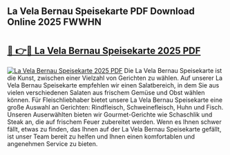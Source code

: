 ## La Vela Bernau Speisekarte PDF Download Online 2025 FWWHN

# <h2><a href="http://gc9atb.nevu.top/?p=La+Vela+Bernau+Speisekarte">🔗 👉🔴 La Vela Bernau Speisekarte 2025 PDF</a></h2>

[![La Vela Bernau Speisekarte 2025 PDF](https://i.imgur.com/dBaPXMq.png)](http://gc9atb.nevu.top/?p=La+Vela+Bernau+Speisekarte)
Die La Vela Bernau Speisekarte ist die Kunst, zwischen einer Vielzahl von Gerichten zu wählen. Auf unserer La Vela Bernau Speisekarte empfehlen wir einen Salatbereich, in dem Sie aus vielen verschiedenen Salaten aus frischem Gemüse und Obst wählen können. Für Fleischliebhaber bietet unsere La Vela Bernau Speisekarte eine große Auswahl an Gerichten: Rindfleisch, Schweinefleisch, Huhn und Fisch. Unseren Auserwählten bieten wir Gourmet-Gerichte wie Schaschlik und Steak an, die auf frischem Feuer zubereitet werden. Wenn es Ihnen schwer fällt, etwas zu finden, das Ihnen auf der La Vela Bernau Speisekarte gefällt, ist unser Team bereit zu helfen und Ihnen einen komfortablen und angenehmen Service zu bieten.
